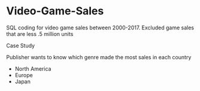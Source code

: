 # Video-Game-Sales
SQL coding for video game sales between 2000-2017.
Excluded game sales that are less .5 million units

Case Study

Publisher wants to know which genre made the most sales in each country
- North America
- Europe
- Japan
